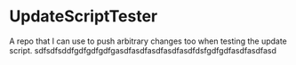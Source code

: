# UpdateScriptTester
A repo that I can use to push arbitrary changes too when testing the update script.
sdfsdfsddfgdfgdfgdfgasdfasdfasdfasdfasdfdsfgdfgdfasdfasdfasd